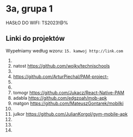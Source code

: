 # 3a, grupa 1

HASŁO DO WIFI: TS2023!@%

## Linki do projektów

Wypełniamy według wzoru:
`15. kamwoj http://link.com`

1.
2. natost https://github.com/wojky/technischools
3.
4. https://github.com/ArturPiechal/PAM-project-
5.
6.
7. tomogr https://github.com/Jukacz/React-Native-PAM
8. adabla https://github.com/edgzoah/mob-apk
9. matgon https://github.com/MateuszGontarek/mobilki
10.
11.  julkor https://github.com/JulianKorgol/gym-mobile-apk
12.
13.
14.
